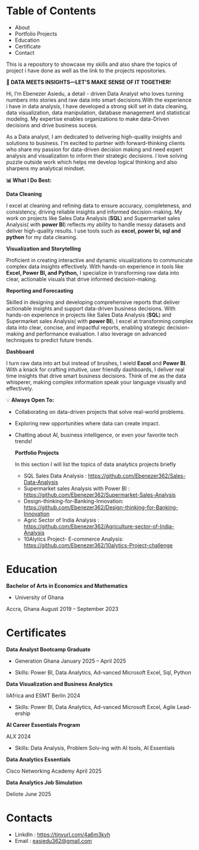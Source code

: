 # Table of Contents
- About
- Portfolio Projects
- Education
- Certificate
- Contact

This is a repository to showcase my skills and also share the topics of project i have done as well as the link to the projects repositories.





**🚀 DATA MEETS INSIGHTS—LET'S MAKE SENSE OF IT TOGETHER!**

Hi, I’m Ebenezer Asiedu, a detail - driven Data Analyst who loves turning numbers 
into stories and raw data into smart decisions.With the experience i have in data analysis,
I have developed a strong skill set in data cleaning, data visualization, data manipulation, database management
and statistical modelng. My expertise enables organizations to make data-Driven decisions and drive business sucess.

As a Data analyst, I am dedicated to delivering high-quality insights and solutions to business. I'm excited to partner with forward-thinking clients
who share my passion for data-driven decision making and need expert analysis and visualization to inform their strategic decisions.
I love solving puzzle outside work which helps me develop logical thinking and also sharpens my analytical mindset.


**📊 What I Do Best:**

**Data Cleaning**

  I excel at cleaning and refining data to ensure accuracy, completeness, and consistency,
  driving reliable insights and informed decision-making. My work on projects like Sales Data Analysis (**SQL**)
  and Supermarket sales Analysis( with **power BI**)  reflects my ability to handle messy datasets and deliver high-quality results.
  I use tools such as **excel, power bi, sql and python** for my data cleaning.
  
**Visualization and Storytelling**

Proficient in creating interactive and dynamic visualizations to communicate complex data insights effectively.
With hands-on experience in tools like **Excel, Power BI, and Python,** I specialize in transforming raw data into clear, 
actionable visuals that drive informed decision-making.

**Reporting and Forecasting**

Skilled in designing and developing comprehensive reports that deliver actionable insights and support data-driven 
business decisions. With hands-on experience in projects like Sales Data Analysis (**SQL**) and  Supermarket sales Analysis( with **power BI**),
I excel at transforming complex data into clear, concise, and impactful reports, enabling strategic decision-making and performance evaluation.
I also leverage on advanced techniques to predict future trends.

**Dashboard**

I turn raw data into art but instead of brushes, I wield **Excel** and **Power BI**. With a knack for crafting intuitive,
user friendly dashboards, I deliver real time insights that drive smart business decisions. 
Think of me as the data whisperer, making complex information speak your language visually and effectively.




💡 **Always Open To:**

- Collaborating on data-driven projects that solve real-world problems.
- Exploring new opportunities where data can create impact.
- Chatting about AI, business intelligence, or even your favorite tech trends!






 
  
  **Portfolio Projects**
  
  In this section I will list the topics of data analytics projects briefly

  - SQL Sales Data Analysis :  https://github.com/Ebenezer362/Sales-Data-Analysis
  - Supermarket sales Analysis with Power BI : https://github.com/Ebenezer362/Supermarket-Sales-Analysis
  - Design-thinking-for-Banking-Innovation: https://github.com/Ebenezer362/Design-thinking-for-Banking-Innovation
  - Agric Sector of India Analysis : https://github.com/Ebenezer362/Agriculture-sector-of-India-Analysis
  - 10Alytics Project- E-commerce Analysis: https://github.com/Ebenezer362/10alytics-Project-challenge

# Education
**Bachelor of Arts in Economics and Mathematics**

- University of Ghana

Accra, Ghana         August 2019 – September 2023
# Certificates

**Data Analyst Bootcamp Graduate**

- Generation Ghana                January 2025 – April 2025
  
- Skills: Power BI, Data Analytics, Ad-vanced Microsoft Excel, Sql, Python

**Data Visualization and Business Analytics**
  
IiAfrica and ESMT Berlin              2024

- Skills: Power BI, Data Analytics, Ad-vanced Microsoft Excel, Agile Lead-ership

**AI Career Essentials Program**
  
ALX                   2024
- Skills: Data Analysis, Problem Solv-ing with AI tools, AI Essentials

**Data Analytics Essentials**

Cisco Networking Academy April   2025

**Data Analytics Job Simulation**

Deliote                   June 2025




# Contacts
- LinkdIn : https://tinyurl.com/4a6m3kyh
- Email   : easiedu362@gmail.com





